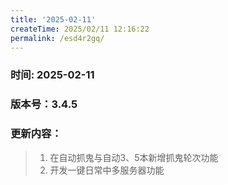 ```yaml
---
title: '2025-02-11'
createTime: 2025/02/11 12:16:22
permalink: /esd4r2gq/
---
```

### 时间: 2025-02-11

### 版本号：3.4.5

### 更新内容：
> 1. 在自动抓鬼与自动3、5本新增抓鬼轮次功能 
> 2. 开发一键日常中多服务器功能